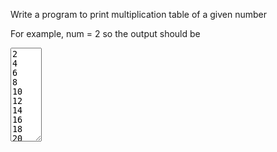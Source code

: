 Write a program to print multiplication table of a given number

For example, num = 2 so the output should be
<textarea style="height:150px; width:50px ">
2
4
6
8
10
12
14
16
18
20
</textarea>